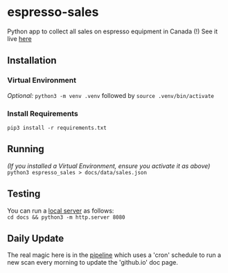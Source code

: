 # espresso-sales
Python app to collect all sales on espresso equipment in Canada (!)
See it live [here](https://cmcconomy.github.io/espresso-sales/)

## Installation

### Virtual Environment
*Optional:* `python3 -m venv .venv` followed by `source .venv/bin/activate`

### Install Requirements
`pip3 install -r requirements.txt`

## Running
*(If you installed a Virtual Environment, ensure you activate it as above)*  
`python3 espresso_sales > docs/data/sales.json`

## Testing
You can run a [local server](http://localhost:8080/) as follows:  
`cd docs && python3 -m http.server 8080`

## Daily Update
The real magic here is in the [pipeline](.github/workflows/refresh.yml) which uses a 'cron' schedule to run a new scan every morning to update the 'github.io' doc page.

